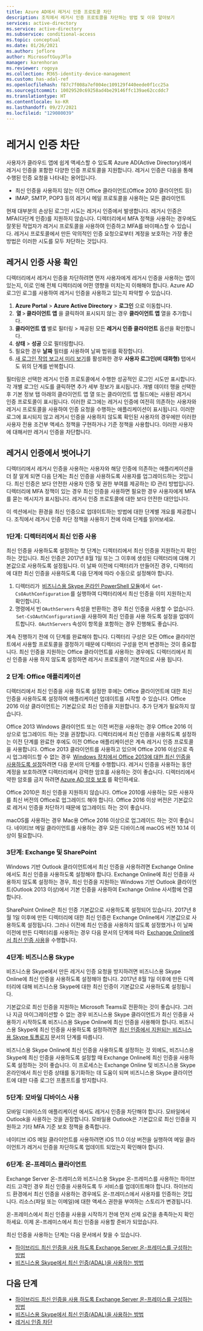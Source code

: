 ```yaml
---
title: Azure AD에서 레거시 인증 프로토콜 차단
description: 조직에서 레거시 인증 프로토콜을 차단하는 방법 및 이유 알아보기
services: active-directory
ms.service: active-directory
ms.subservice: conditional-access
ms.topic: conceptual
ms.date: 01/26/2021
ms.author: joflore
author: MicrosoftGuyJFlo
manager: karenhoran
ms.reviewer: rogoya
ms.collection: M365-identity-device-management
ms.custom: has-adal-ref
ms.openlocfilehash: f87c7f008a7ef004ec109129f440eede0f1cc25a
ms.sourcegitcommit: 10029520c69258ad4be29146ffc139ae62ccddc7
ms.translationtype: HT
ms.contentlocale: ko-KR
ms.lasthandoff: 09/27/2021
ms.locfileid: "129080039"
---
```

# <a name="blocking-legacy-authentication"></a>레거시 인증 차단
 
사용자가 클라우드 앱에 쉽게 액세스할 수 있도록 Azure AD(Active Directory)에서 레거시 인증을 포함한 다양한 인증 프로토콜을 지원합니다. 레거시 인증은 다음을 통해 수행된 인증 요청을 나타내는 용어입니다.

- 최신 인증을 사용하지 않는 이전 Office 클라이언트(Office 2010 클라이언트 등)
- IMAP, SMTP, POP3 등의 레거시 메일 프로토콜을 사용하는 모든 클라이언트

현재 대부분의 손상된 로그인 시도는 레거시 인증에서 발생합니다. 레거시 인증은 MFA(다단계 인증)를 지원하지 않습니다. 디렉터리에서 MFA 정책을 사용하는 경우에도 잘못된 작업자가 레거시 프로토콜을 사용하여 인증하고 MFA를 바이패스할 수 있습니다. 레거시 프로토콜에서 만든 악의적인 인증 요청으로부터 계정을 보호하는 가장 좋은 방법은 이러한 시도를 모두 차단하는 것입니다.

## <a name="identify-legacy-authentication-use"></a>레거시 인증 사용 확인

디렉터리에서 레거시 인증을 차단하려면 먼저 사용자에게 레거시 인증을 사용하는 앱이 있는지, 이로 인해 전체 디렉터리에 어떤 영향을 미치는지 이해해야 합니다. Azure AD 로그인 로그를 사용하여 레거시 인증을 사용하고 있는지 파악할 수 있습니다.

1. **Azure Portal** > **Azure Active Directory** > **로그인** 으로 이동합니다.
1.  **열** > **클라이언트 앱** 을 클릭하여 표시되지 않는 경우 **클라이언트 앱** 열을 추가합니다.
1. **클라이언트 앱** 별로 필터링 > 제공된 모든 **레거시 인증 클라이언트** 옵션을 확인합니다.
1. **상태** > **성공** 으로 필터링합니다. 
1. 필요한 경우 **날짜** 필터를 사용하여 날짜 범위를 확장합니다.
1. [새 로그인 작업 보고서 미리 보기](../reports-monitoring/concept-all-sign-ins.md)를 활성화한 경우 **사용자 로그인(비 대화형)** 탭에서도 위의 단계를 반복합니다.

필터링은 선택한 레거시 인증 프로토콜에서 수행한 성공적인 로그인 시도만 표시합니다. 각 개별 로그인 시도를 클릭하면 추가 세부 정보가 표시됩니다. 개별 데이터 행을 선택한 후 기본 정보 탭 아래의 클라이언트 앱 열 또는 클라이언트 앱 필드에는 사용된 레거시 인증 프로토콜이 표시됩니다. 이러한 로그에는 레거시 인증에 여전히 의존하는 사용자와 레거시 프로토콜을 사용하여 인증 요청을 수행하는 애플리케이션이 표시됩니다. 이러한 로그에 표시되지 않고 레거시 인증을 사용하지 않도록 확인된 사용자의 경우에만 이러한 사용자 전용 조건부 액세스 정책을 구현하거나 기준 정책을 사용합니다. 이러한 사용자에 대해서만 레거시 인증을 차단합니다.

## <a name="moving-away-from-legacy-authentication"></a>레거시 인증에서 벗어나기 

디렉터리에서 레거시 인증을 사용하는 사용자와 해당 인증에 의존하는 애플리케이션을 더 잘 알게 되면 다음 단계는 최신 인증을 사용하도록 사용자를 업그레이드하는 것입니다. 최신 인증은 보다 안전한 사용자 인증 및 권한 부여를 제공하는 ID 관리 방법입니다. 디렉터리에 MFA 정책이 있는 경우 최신 인증을 사용하면 필요한 경우 사용자에게 MFA를 묻는 메시지가 표시됩니다. 레거시 인증 프로토콜에 대한 보다 안전한 대안입니다.

이 섹션에서는 환경을 최신 인증으로 업데이트하는 방법에 대한 단계별 개요를 제공합니다. 조직에서 레거시 인증 차단 정책을 사용하기 전에 아래 단계를 읽어보세요.

### <a name="step-1-enable-modern-authentication-in-your-directory"></a>1단계: 디렉터리에서 최신 인증 사용

최신 인증을 사용하도록 설정하는 첫 단계는 디렉터리에서 최신 인증을 지원하는지 확인하는 것입니다. 최신 인증은 2017년 8월 1일 또는 그 이후에 생성된 디렉터리에 대해 기본값으로 사용하도록 설정됩니다. 이 날짜 이전에 디렉터리가 만들어진 경우, 디렉터리에 대한 최신 인증을 사용하도록 다음 단계에 따라 수동으로 설정해야 합니다.

1. 디렉터리가  [비즈니스용 Skype 온라인 PowerShell 모듈](/office365/enterprise/powershell/manage-skype-for-business-online-with-office-365-powershell)에서  `Get-CsOAuthConfiguration` 를 실행하여 디렉터리에서 최신 인증을 이미 지원하는지 확인합니다.
1. 명령에서 빈 `OAuthServers` 속성을 반환하는 경우 최신 인증을 사용할 수 없습니다.  `Set-CsOAuthConfiguration`을 사용하여 최신 인증을 사용 하도록 설정을 업데이트합니다.  `OAuthServers` 속성이 항목을 포함하는 경우 진행해도 좋습니다.

계속 진행하기 전에 이 단계를 완료해야 합니다. 디렉터리 구성은 모든 Office 클라이언트에서 사용할 프로토콜을 결정하기 때문에 디렉터리 구성을 먼저 변경하는 것이 중요합니다. 최신 인증을 지원하는 Office 클라이언트를 사용하는 경우에도 디렉터리에서 최신 인증을 사용 하지 않도록 설정하면 레거시 프로토콜이 기본적으로 사용 됩니다.

### <a name="step-2-office-applications"></a>2 단계: Office 애플리케이션

디렉터리에서 최신 인증을 사용 하도록 설정한 후에는 Office 클라이언트에 대한 최신 인증을 사용하도록 설정하여 애플리케이션 업데이트를 시작할 수 있습니다. Office 2016 이상 클라이언트는 기본값으로 최신 인증을 지원합니다. 추가 단계가 필요하지 않습니다.

Office 2013 Windows 클라이언트 또는 이전 버전을 사용하는 경우 Office 2016 이상으로 업그레이드 하는 것을 권장합니다. 디렉터리에서 최신 인증을 사용하도록 설정하는 이전 단계를 완료한 후에도 이전 Office 애플리케이션은 계속 레거시 인증 프로토콜을 사용합니다. Office 2013 클라이언트를 사용하고 있으며 Office 2016 이상으로 즉시 업그레이드할 수 없는 경우  [Windows 장치에서 Office 2013에 대한 최신 인증을 사용하도록 설정](/office365/admin/security-and-compliance/enable-modern-authentication)하려면 다음 문서의 단계를 수행합니다. 레거시 인증을 사용하는 동안 계정을 보호하려면 디렉터리에서 강력한 암호를 사용하는 것이 좋습니다. 디렉터리에서 약한 암호를 금지 하려면 [Azure AD 암호 보호](../authentication/concept-password-ban-bad.md) 를 확인하세요.

Office 2010은 최신 인증을 지원하지 않습니다. Office 2010를 사용하는 모든 사용자를 최신 버전의 Office로 업그레이드 해야 합니다. Office 2016 이상 버전은 기본값으로 레거시 인증을 차단하기 때문에 업그레이드 하는 것이 좋습니다.

macOS를 사용하는 경우 Mac용 Office 2016 이상으로 업그레이드 하는 것이 좋습니다. 네이티브 메일 클라이언트를 사용하는 경우 모든 디바이스에 macOS 버전 10.14 이상이 필요합니다.

### <a name="step-3-exchange-and-sharepoint"></a>3단계: Exchange 및 SharePoint

Windows 기반 Outlook 클라이언트에서 최신 인증을 사용하려면 Exchange Online에서도 최신 인증을 사용하도록 설정해야 합니다. Exchange Online에 최신 인증을 사용하지 않도록 설정하는 경우, 최신 인증을 지원하는 Windows 기반 Outlook 클라이언트(Outlook 2013 이상)에서 기본 인증을 사용하여 Exchange Online 사서함에 연결합니다.

SharePoint Online은 최신 인증 기본값으로 사용하도록 설정되어 있습니다. 2017년 8월 1일 이후에 만든 디렉터리에 대한 최신 인증은 Exchange Online에서 기본값으로 사용하도록 설정됩니다. 그러나 이전에 최신 인증을 사용하지 않도록 설정했거나 이 날짜 이전에 만든 디렉터리를 사용하는 경우 다음 문서의 단계에 따라  [Exchange Online에서 최신 인증 사용](/exchange/clients-and-mobile-in-exchange-online/enable-or-disable-modern-authentication-in-exchange-online)을 수행합니다.

### <a name="step-4-skype-for-business"></a>4단계: 비즈니스용 Skype

비즈니스용 Skype에서 만든 레거시 인증 요청을 방지하려면 비즈니스용 Skype Online에 최신 인증을 사용하도록 설정해야 합니다. 2017년 8월 1일 이후에 만든 디렉터리에 대해 비즈니스용 Skype에 대한 최신 인증이 기본값으로 사용하도록 설정됩니다.

기본값으로 최신 인증을 지원하는 Microsoft Teams로 전환하는 것이 좋습니다. 그러나 지금 마이그레이션할 수 없는 경우 비즈니스용 Skype 클라이언트가 최신 인증을 사용하기 시작하도록 비즈니스용 Skype Online에 최신 인증을 사용해야 합니다. 비즈니스용 Skype에 최신 인증을 사용하도록 설정하려면  [최신 인증에서 지원되는 비즈니스용 Skype 토폴로지](/skypeforbusiness/plan-your-deployment/modern-authentication/topologies-supported) 문서의 단계를 따릅니다.

비즈니스용 Skype Online에 최신 인증을 사용하도록 설정하는 것 외에도, 비즈니스용 Skype에 최신 인증을 사용하도록 설정할 때 Exchange Online에 최신 인증을 사용하도록 설정하는 것이 좋습니다. 이 프로세스는 Exchange Online 및 비즈니스용 Skype 온라인에서 최신 인증 상태를 동기화하는 데 도움이 되며 비즈니스용 Skype 클라이언트에 대한 다중 로그인 프롬프트를 방지합니다.

### <a name="step-5-using-mobile-devices"></a>5단계: 모바일 디바이스 사용

모바일 디바이스의 애플리케이션 에서도 레거시 인증을 차단해야 합니다. 모바일에서 Outlook을 사용하는 것을 권장합니다. 모바일용 Outlook은 기본값으로 최신 인증을 지원하고 기타 MFA 기준 보호 정책을 충족합니다.

네이티브 iOS 메일 클라이언트를 사용하려면 iOS 11.0 이상 버전을 실행하여 메일 클라이언트가 레거시 인증을 차단하도록 업데이트 되었는지 확인해야 합니다.

### <a name="step-6-on-premises-clients"></a>6단계: 온-프레미스 클라이언트

Exchange Server 온-프레미스와 비즈니스용 Skype 온-프레미스를 사용하는 하이브리드 고객인 경우 최신 인증을 사용하도록 두 서비스를 업데이트해야 합니다. 하이브리드 환경에서 최신 인증을 사용하는 경우에도 온-프레미스에서 사용자를 인증하는 것입니다. 리소스(파일 또는 이메일)에 대한 액세스 권한을 부여하는 스토리가 변경됩니다.

온-프레미스에서 최신 인증을 사용을 시작하기 전에 먼저 선제 요건을 충족하는지 확인하세요. 이제 온-프레미스에서 최신 인증을 사용할 준비가 되었습니다.

최신 인증을 사용하는 단계는 다음 문서에서 찾을 수 있습니다.

* [하이브리드 최신 인증을 사용 하도록 Exchange Server 온-프레미스를 구성하는 방법](/office365/enterprise/configure-exchange-server-for-hybrid-modern-authentication)
* [비즈니스용 Skype에서 최신 인증(ADAL)을 사용하는 방법](/skypeforbusiness/manage/authentication/use-adal)

## <a name="next-steps"></a>다음 단계

- [하이브리드 최신 인증을 사용 하도록 Exchange Server 온-프레미스를 구성하는 방법](/office365/enterprise/configure-exchange-server-for-hybrid-modern-authentication)
- [비즈니스용 Skype에서 최신 인증(ADAL)을 사용하는 방법](/skypeforbusiness/manage/authentication/use-adal)
- [레거시 인증 차단](../conditional-access/block-legacy-authentication.md)